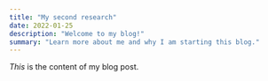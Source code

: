 ```yaml
---
title: "My second research"
date: 2022-01-25
description: "Welcome to my blog!"
summary: "Learn more about me and why I am starting this blog."
---
```

_This_ is the content of my blog post.
